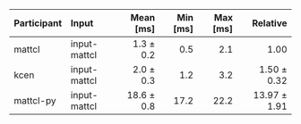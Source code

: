 | Participant | Input | Mean [ms] | Min [ms] | Max [ms] | Relative |
|:---|:---|---:|---:|---:|---:|
| mattcl | input-mattcl | 1.3 ± 0.2 | 0.5 | 2.1 | 1.00 |
| kcen | input-mattcl | 2.0 ± 0.3 | 1.2 | 3.2 | 1.50 ± 0.32 |
| mattcl-py | input-mattcl | 18.6 ± 0.8 | 17.2 | 22.2 | 13.97 ± 1.91 |
